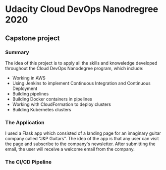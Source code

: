 # Udacity Cloud DevOps Nanodregree 2020
## Capstone project


### Summary

The idea of this project is to apply all the skills and knoweledge developed throughout the Cloud DevOps Nanodegree program, which include:

* Working in AWS
* Using Jenkins to implement Continuous Integration and Continuous Deployment
* Building pipelines
* Building Docker containers in pipelines
* Working with CloudFormation to deploy clusters
* Building Kubernetes clusters

### The Application

I used a Flask app which consisted of a landing page for an imaginary guitar company called "J&P Guitars". 
The idea of the app is that any user can visit the page and subscribe to the company's newsletter. 
After submitting the  email, the user will receive a welcome email from the company.

### The CI/CD Pipeline



